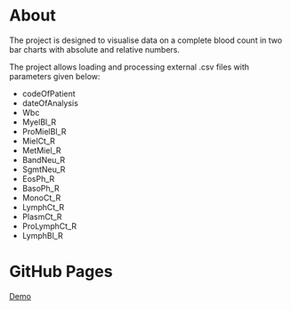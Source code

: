 # About

The project is designed to visualise data on a complete blood count in two bar charts with absolute and relative numbers. 

The project allows loading and processing external .csv files with parameters given below:
- codeOfPatient
- dateOfAnalysis
- Wbc
- MyelBl_R
- ProMielBl_R
- MielCt_R
- MetMiel_R
- BandNeu_R
- SgmtNeu_R
- EosPh_R
- BasoPh_R
- MonoCt_R
- LymphCt_R
- PlasmCt_R
- ProLymphCt_R
- LymphBl_R

# GitHub Pages

[Demo](https://cellofun.github.io/Blood-test-visualisations/)
